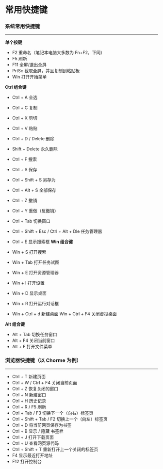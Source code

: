 # 常用快捷键

### 系统常用快捷键

---

**单个按键**

- F2 重命名（笔记本电脑大多数为 Fn+F2，下同）
- F5 刷新
- F11 全屏/退出全屏
- PrtSc 截取全屏，并且复制到粘贴板
- Win 打开开始菜单

**Ctrl 组合键**

- Ctrl + A 全选
- Ctrl + C 复制
- Ctrl + X 剪切
- Ctrl + V 粘贴
- Ctrl + D / Delete 删除
- Shift + Delete 永久删除
- Ctrl + F 搜索
- Ctrl + S 保存
- Ctrl + Shift + S 另存为
- Ctrl + Alt + S 全部保存
- Ctrl + Z 撤销
- Ctrl + Y 重做（反撤销）
- Ctrl + Tab 切换窗口
- Ctrl + Shift + Esc / Ctrl + Alt + Dle 任务管理器
- Ctrl + E 显示搜索框
  **Win 组合键**

- Win + S 打开搜索
- Win + Tab 打开任务试图
- Win + E 打开资源管理器
- Win + I 打开设置
- Win + D 显示桌面
- Win + R 打开运行对话框
- Win + Ctrl + d 新建桌面 Win + Ctrl + F4 关闭虚拟桌面

**Alt 组合键**

- Alt + Tab 切换任务窗口
- Alt + F4 关闭当前窗口
- Alt + F 打开文件菜单

### 浏览器快捷键（以 Chorme 为例）

---

- Ctrl + T 新建页面
- Ctrl + W / Ctrl + F4 关闭当前页面
- Ctrl + Z 恢复关闭的窗口
- Ctrl + N 新建窗口
- Ctrl + H 历史记录
- Ctrl + R / F5 刷新
- Ctrl + Tab / F3 切换下一个（向右）标签页
- Ctrl + Shift + Tab / F2 切换上一个（向左）标签页
- Ctrl + D 将当前网页保存为书签
- Ctrl + B 显示 / 隐藏 书签栏
- Ctrl + J 打开下载页面
- Ctrl + U 查看网页源代码
- Ctrl + Shift + T 重新打开上一个关闭的标签页
- F4 显示最近打开地址
- F12 打开控制台
